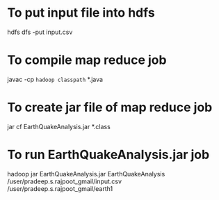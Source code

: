 # To put input file into hdfs
hdfs dfs -put input.csv

# To compile map reduce job
javac -cp `hadoop classpath` *.java

# To create jar file of map reduce job
jar cf EarthQuakeAnalysis.jar *.class

# To run EarthQuakeAnalysis.jar job
hadoop jar EarthQuakeAnalysis.jar EarthQuakeAnalysis /user/pradeep.s.rajpoot_gmail/input.csv /user/pradeep.s.rajpoot_gmail/earth1

